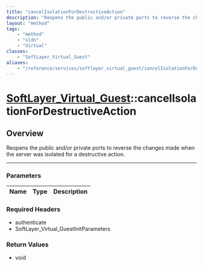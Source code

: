 ```yaml
---
title: "cancelIsolationForDestructiveAction"
description: "Reopens the public and/or private ports to reverse the changes made when the server was isolated for a destructive actio... "
layout: "method"
tags:
    - "method"
    - "sldn"
    - "Virtual"
classes:
    - "SoftLayer_Virtual_Guest"
aliases:
    - "/reference/services/softlayer_virtual_guest/cancelIsolationForDestructiveAction"
---
```

# [SoftLayer_Virtual_Guest](/reference/services/SoftLayer_Virtual_Guest)::cancelIsolationForDestructiveAction





## Overview 
Reopens the public and/or private ports to reverse the changes made when the server was isolated for a destructive action. 

-----

### Parameters 
|Name | Type | Description |
| --- | --- | --- |


### Required Headers
* authenticate
* SoftLayer_Virtual_GuestInitParameters


### Return Values
* void




